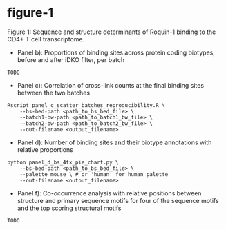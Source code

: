 # figure-1
Figure 1: Sequence and structure determinants of Roquin-1 binding to the CD4+ T cell transcriptome.

- Panel b): Proportions of binding sites across protein coding biotypes, before and after iDKO filter, per batch

```
TODO
```

- Panel c): Correlation of cross-link counts at the final binding sites between the two batches
```
Rscript panel_c_scatter_batches_reproducibility.R \
    --bs-bed-path <path_to_bs_bed_file> \
    --batch1-bw-path <path_to_batch1_bw_file> \
    --batch2-bw-path <path_to_batch2_bw_file> \
    --out-filename <output_filename>
```

- Panel d): Number of binding sites and their biotype annotations with relative proportions

```
python panel_d_bs_4tx_pie_chart.py \
    --bs-bed-path <path_to_bs_bed_file> \
    --palette mouse \ # or 'human' for human palette
    --out-filename <output_filename>
```

- Panel f): Co-occurrence analysis with relative positions between structure and primary sequence motifs for four of the sequence motifs and the top scoring structural motifs

```
TODO
```